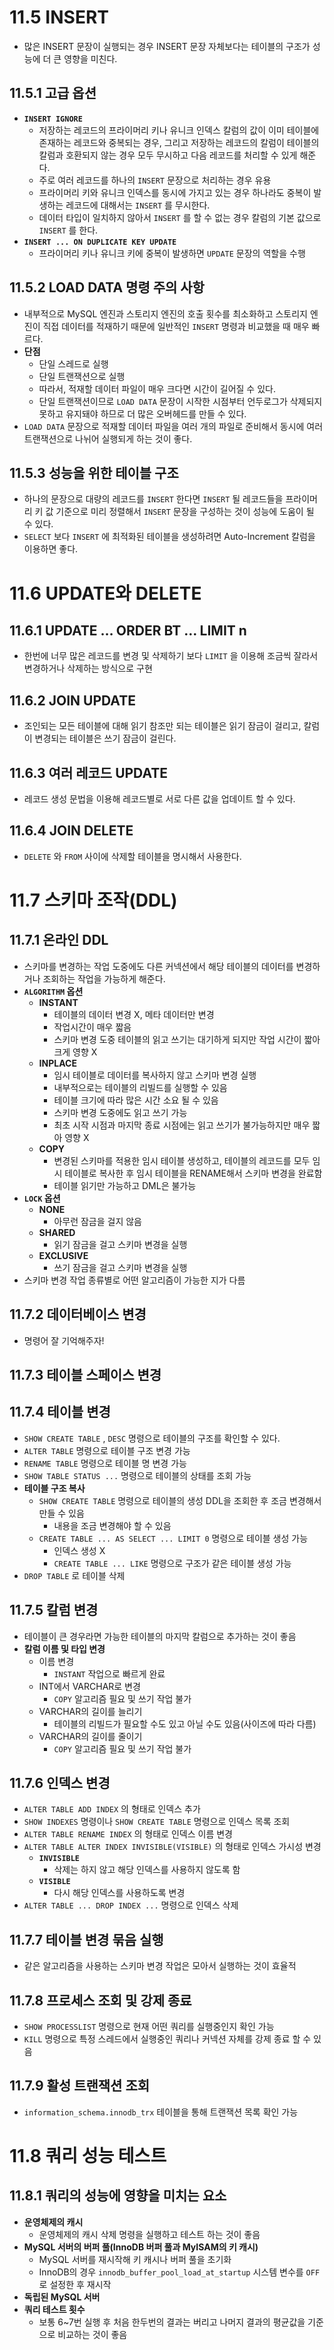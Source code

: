 # 11.5 INSERT

- 많은 INSERT 문장이 실행되는 경우 INSERT 문장 자체보다는 테이블의 구조가 성능에 더 큰 영향을 미친다.

## 11.5.1 고급 옵션

- **`INSERT IGNORE`**
    - 저장하는 레코드의 프라이머리 키나 유니크 인덱스 칼럼의 값이 이미 테이블에 존재하는 레코드와 중복되는 경우, 그리고 저장하는 레코드의 칼럼이 테이블의 칼럼과 호환되지 않는 경우 모두 무시하고 다음 레코드를 처리할 수 있게 해준다.
    - 주로 여러 레코드를 하나의 `INSERT` 문장으로 처리하는 경우 유용
    - 프라이머리 키와 유니크 인덱스를 동시에 가지고 있는 경우 하나라도 중복이 발생하는 레코드에 대해서는 `INSERT` 를 무시한다.
    - 데이터 타입이 일치하지 않아서 `INSERT` 를 할 수 없는 경우 칼럼의 기본 값으로 `INSERT` 를 한다.
- **`INSERT ... ON DUPLICATE KEY UPDATE`**
    - 프라이머리 키나 유니크 키에 중복이 발생하면 `UPDATE` 문장의 역할을 수행

## 11.5.2 LOAD DATA 명령 주의 사항

- 내부적으로 MySQL 엔진과 스토리지 엔진의 호출 횟수를 최소화하고 스토리지 엔진이 직접 데이터를 적재하기 때문에 일반적인 `INSERT` 명령과 비교했을 때 매우 빠르다.
- **단점**
    - 단일 스레드로 실행
    - 단일 트랜잭션으로 실행
    - 따라서, 적재할 데이터 파일이 매우 크다면 시간이 길어질 수 있다.
    - 단일 트랜잭션이므로 `LOAD DATA` 문장이 시작한 시점부터 언두로그가 삭제되지 못하고 유지돼야 하므로 더 많은 오버헤드를 만들 수 있다.
- `LOAD DATA` 문장으로 적재할 데이터 파일을 여러 개의 파일로 준비해서 동시에 여러 트랜잭션으로 나뉘어 실행되게 하는 것이 좋다.

## 11.5.3 성능을 위한 테이블 구조

- 하나의 문장으로 대량의 레코드를 `INSERT` 한다면 `INSERT` 될 레코드들을 프라이머리 키 값 기준으로 미리 정렬해서 `INSERT` 문장을 구성하는 것이 성능에 도움이 될 수 있다.
- `SELECT` 보다 `INSERT` 에 최적화된 테이블을 생성하려면 Auto-Increment 칼럼을 이용하면 좋다.

# 11.6 UPDATE와 DELETE

## 11.6.1 UPDATE … ORDER BT … LIMIT n

- 한번에 너무 많은 레코드를 변경 및 삭제하기 보다 `LIMIT` 을 이용해 조금씩 잘라서 변경하거나 삭제하는 방식으로 구현

## 11.6.2 JOIN UPDATE

- 조인되는 모든 테이블에 대해 읽기 참조만 되는 테이블은 읽기 잠금이 걸리고, 칼럼이 변경되는 테이블은 쓰기 잠금이 걸린다.

## 11.6.3 여러 레코드 UPDATE

- 레코드 생성 문법을 이용해 레코드별로 서로 다른 값을 업데이트 할 수 있다.

## 11.6.4 JOIN DELETE

- `DELETE` 와 `FROM` 사이에 삭제할 테이블을 명시해서 사용한다.

# 11.7 스키마 조작(DDL)

## 11.7.1 온라인 DDL

- 스키마를 변경하는 작업 도중에도 다른 커넥션에서 해당 테이블의 데이터를 변경하거나 조회하는 작업을 가능하게 해준다.
- **`ALGORITHM` 옵션**
    - **INSTANT**
        - 테이블의 데이터 변경 X, 메타 데이터만 변경
        - 작업시간이 매우 짧음
        - 스키마 변경 도중 테이블의 읽고 쓰기는 대기하게 되지만 작업 시간이 짧아 크게 영향 X
    - **INPLACE**
        - 임시 테이블로 데이터를 복사하지 않고 스키마 변경 실행
        - 내부적으로는 테이블의 리빌드를 실행할 수 있음
        - 테이블 크기에 따라 많은 시간 소요 될 수 있음
        - 스키마 변경 도중에도 읽고 쓰기 가능
        - 최초 시작 시점과 마지막 종료 시점에는 읽고 쓰기가 불가능하지만 매우 짧아 영향 X
    - **COPY**
        - 변경된 스키마를 적용한 임시 테이블 생성하고, 테이블의 레코드를 모두 임시 테이블로 복사한 후 임시 테이블을 RENAME해서 스키마 변경을 완료함
        - 테이블 읽기만 가능하고 DML은 불가능
- **`LOCK` 옵션**
    - **NONE**
        - 아무런 잠금을 걸지 않음
    - **SHARED**
        - 읽기 잠금을 걸고 스키마 변경을 실행
    - **EXCLUSIVE**
        - 쓰기 잠금을 걸고 스키마 변경을 실행
- 스키마 변경 작업 종류별로 어떤 알고리즘이 가능한 지가 다름

## 11.7.2 데이터베이스 변경

- 명령어 잘 기억해주자!

## 11.7.3 테이블 스페이스 변경

## 11.7.4 테이블 변경

- `SHOW CREATE TABLE` , `DESC` 명령으로 테이블의 구조를 확인할 수 있다.
- `ALTER TABLE` 명령으로 테이블 구조 변경 가능
- `RENAME TABLE` 명령으로 테이블 명 변경 가능
- `SHOW TABLE STATUS ...` 명령으로 테이블의 상태를 조회 가능
- **테이블 구조 복사**
    - `SHOW CREATE TABLE` 명령으로 테이블의 생성 DDL을 조회한 후 조금 변경해서 만들 수 있음
        - 내용을 조금 변경해야 할 수 있음
    - `CREATE TABLE ... AS SELECT ... LIMIT 0` 명령으로 테이블 생성 가능
        - 인덱스 생성 X
        - `CREATE TABLE ... LIKE` 명령으로 구조가 같은 테이블 생성 가능
- `DROP TABLE` 로 테이블 삭제

## 11.7.5 칼럼 변경

- 테이블이 큰 경우라면 가능한 테이블의 마지막 칼럼으로 추가하는 것이 좋음
- **칼럼 이름 및 타입 변경**
    - 이름 변경
        - `INSTANT` 작업으로 빠르게 완료
    - INT에서 VARCHAR로 변경
        - `COPY` 알고리즘 필요 및 쓰기 작업 불가
    - VARCHAR의 길이를 늘리기
        - 테이블의 리빌드가 필요할 수도 있고 아닐 수도 있음(사이즈에 따라 다름)
    - VARCHAR의 길이를 줄이기
        - `COPY` 알고리즘 필요 및 쓰기 작업 불가

## 11.7.6 인덱스 변경

- `ALTER TABLE ADD INDEX` 의 형태로 인덱스 추가
- `SHOW INDEXES` 명령이나 `SHOW CREATE TABLE` 명령으로 인덱스 목록 조회
- `ALTER TABLE RENAME INDEX` 의 형태로 인덱스 이름 변경
- `ALTER TABLE ALTER INDEX INVISIBLE(VISIBLE)` 의 형태로 인덱스 가시성 변경
    - **`INVISIBLE`**
        - 삭제는 하지 않고 해당 인덱스를 사용하지 않도록 함
    - **`VISIBLE`**
        - 다시 해당 인덱스를 사용하도록 변경
- `ALTER TABLE ... DROP INDEX ...` 명령으로 인덱스 삭제

## 11.7.7 테이블 변경 묶음 실행

- 같은 알고리즘을 사용하는 스키마 변경 작업은 모아서 실행하는 것이 효율적

## 11.7.8 프로세스 조회 및 강제 종료

- `SHOW PROCESSLIST` 명령으로 현재 어떤 쿼리를 실행중인지 확인 가능
- `KILL` 명령으로 특정 스레드에서 실행중인 쿼리나 커넥션 자체를 강제 종료 할 수 있음

## 11.7.9 활성 트랜잭션 조회

- `information_schema.innodb_trx` 테이블을 통해 트랜잭션 목록 확인 가능

# 11.8 쿼리 성능 테스트

## 11.8.1 쿼리의 성능에 영향을 미치는 요소

- **운영체제의 캐시**
    - 운영체제의 캐시 삭제 명령을 실행하고 테스트 하는 것이 좋음
- **MySQL 서버의 버퍼 풀(InnoDB 버퍼 풀과 MyISAM의 키 캐시)**
    - MySQL 서버를 재시작해 키 캐시나 버퍼 풀을 초기화
    - InnoDB의 경우 `innodb_buffer_pool_load_at_startup` 시스템 변수를 `OFF` 로 설정한 후 재시작
- **독립된 MySQL 서버**
- **쿼리 테스트 횟수**
    - 보통 6~7번 실행 후 처음 한두번의 결과는 버리고 나머지 결과의 평균값을 기준으로 비교하는 것이 좋음
